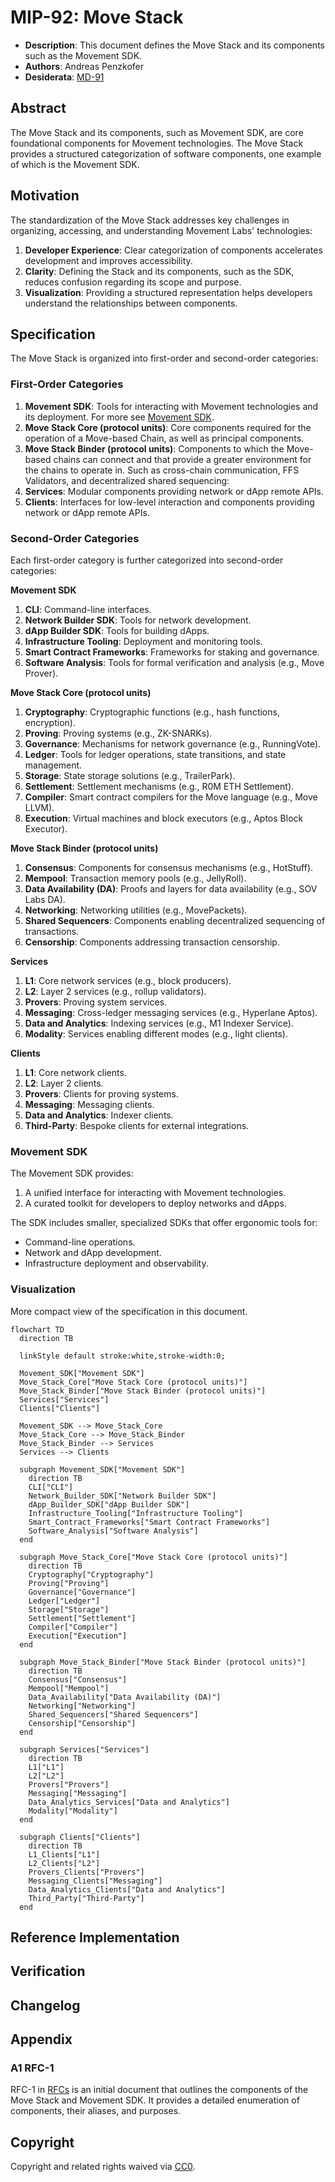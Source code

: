 # MIP-92: Move Stack

- **Description**: This document defines the Move Stack and its components such as the Movement SDK.
- **Authors**: Andreas Penzkofer
- **Desiderata**: [MD-91](../../MD/md-91/README.md)

## Abstract

The Move Stack and its components, such as Movement SDK, are core foundational components for Movement technologies. The Move Stack provides a structured categorization of software components, one example of which is the Movement SDK.

## Motivation

The standardization of the Move Stack addresses key challenges in organizing, accessing, and understanding Movement Labs' technologies:

1. **Developer Experience**: Clear categorization of components accelerates development and improves accessibility.
2. **Clarity**: Defining the Stack and its components, such as the SDK, reduces confusion regarding its scope and purpose.
3. **Visualization**: Providing a structured representation helps developers understand the relationships between components.

## Specification

The Move Stack is organized into first-order and second-order categories:

### First-Order Categories

1. **Movement SDK**: Tools for interacting with Movement technologies and its deployment. For more see [Movement SDK](#movement-sdk).
1. **Move Stack Core (protocol units)**: Core components required for the operation of a Move-based Chain, as well as principal components.
1. **Move Stack Binder (protocol units)**: Components to which the Move-based chains can connect and that provide a greater environment for the chains to operate in. Such as cross-chain communication, FFS Validators, and decentralized shared sequencing:
1. **Services**: Modular components providing network or dApp remote APIs.
1. **Clients**: Interfaces for low-level interaction and components providing network or dApp remote APIs.

### Second-Order Categories

Each first-order category is further categorized into second-order categories:

**Movement SDK**

1. **CLI**: Command-line interfaces.
1. **Network Builder SDK**: Tools for network development.
1. **dApp Builder SDK**: Tools for building dApps.
1. **Infrastructure Tooling**: Deployment and monitoring tools.
1. **Smart Contract Frameworks**: Frameworks for staking and governance.
1. **Software Analysis**: Tools for formal verification and analysis (e.g., Move Prover).

**Move Stack Core (protocol units)**

1. **Cryptography**: Cryptographic functions (e.g., hash functions, encryption).
1. **Proving**: Proving systems (e.g., ZK-SNARKs).
1. **Governance**: Mechanisms for network governance (e.g., RunningVote).
1. **Ledger**: Tools for ledger operations, state transitions, and state management.
1. **Storage**: State storage solutions (e.g., TrailerPark).
1. **Settlement**: Settlement mechanisms (e.g., R0M ETH Settlement).
1. **Compiler**: Smart contract compilers for the Move language (e.g., Move LLVM).
1. **Execution**: Virtual machines and block executors (e.g., Aptos Block Executor).

**Move Stack Binder (protocol units)**

1. **Consensus**: Components for consensus mechanisms (e.g., HotStuff).
1. **Mempool**: Transaction memory pools (e.g., JellyRoll).
1. **Data Availability (DA)**: Proofs and layers for data availability (e.g., SOV Labs DA).
1. **Networking**: Networking utilities (e.g., MovePackets).
1. **Shared Sequencers**: Components enabling decentralized sequencing of transactions.
1. **Censorship**: Components addressing transaction censorship.

**Services**

1. **L1**: Core network services (e.g., block producers).
1. **L2**: Layer 2 services (e.g., rollup validators).
1. **Provers**: Proving system services.
1. **Messaging**: Cross-ledger messaging services (e.g., Hyperlane Aptos).
1. **Data and Analytics**: Indexing services (e.g., M1 Indexer Service).
1. **Modality**: Services enabling different modes (e.g., light clients).

**Clients**

1. **L1**: Core network clients.
2. **L2**: Layer 2 clients.
3. **Provers**: Clients for proving systems.
4. **Messaging**: Messaging clients.
5. **Data and Analytics**: Indexer clients.
6. **Third-Party**: Bespoke clients for external integrations.

### Movement SDK

The Movement SDK provides:

1. A unified interface for interacting with Movement technologies.
2. A curated toolkit for developers to deploy networks and dApps.

The SDK includes smaller, specialized SDKs that offer ergonomic tools for:

- Command-line operations.
- Network and dApp development.
- Infrastructure deployment and observability.

### Visualization

More compact view of the specification in this document.

```mermaid
flowchart TD
  direction TB

  linkStyle default stroke:white,stroke-width:0;

  Movement_SDK["Movement SDK"]
  Move_Stack_Core["Move Stack Core (protocol units)"]
  Move_Stack_Binder["Move Stack Binder (protocol units)"]
  Services["Services"]
  Clients["Clients"]

  Movement_SDK --> Move_Stack_Core
  Move_Stack_Core --> Move_Stack_Binder
  Move_Stack_Binder --> Services
  Services --> Clients

  subgraph Movement_SDK["Movement SDK"]
    direction TB
    CLI["CLI"]
    Network_Builder_SDK["Network Builder SDK"]
    dApp_Builder_SDK["dApp Builder SDK"]
    Infrastructure_Tooling["Infrastructure Tooling"]
    Smart_Contract_Frameworks["Smart Contract Frameworks"]
    Software_Analysis["Software Analysis"]
  end

  subgraph Move_Stack_Core["Move Stack Core (protocol units)"]
    direction TB
    Cryptography["Cryptography"]
    Proving["Proving"]
    Governance["Governance"]
    Ledger["Ledger"]
    Storage["Storage"]
    Settlement["Settlement"]
    Compiler["Compiler"]
    Execution["Execution"]
  end

  subgraph Move_Stack_Binder["Move Stack Binder (protocol units)"]
    direction TB
    Consensus["Consensus"]
    Mempool["Mempool"]
    Data_Availability["Data Availability (DA)"]
    Networking["Networking"]
    Shared_Sequencers["Shared Sequencers"]
    Censorship["Censorship"]
  end

  subgraph Services["Services"]
    direction TB
    L1["L1"]
    L2["L2"]
    Provers["Provers"]
    Messaging["Messaging"]
    Data_Analytics_Services["Data and Analytics"]
    Modality["Modality"]
  end

  subgraph Clients["Clients"]
    direction TB
    L1_Clients["L1"]
    L2_Clients["L2"]
    Provers_Clients["Provers"]
    Messaging_Clients["Messaging"]
    Data_Analytics_Clients["Data and Analytics"]
    Third_Party["Third-Party"]
  end
```


## Reference Implementation

## Verification

## Changelog

## Appendix

### A1 RFC-1

RFC-1 in [RFCs](https://github.com/movementlabsxyz/rfcs) is an initial document that outlines the components of the Move Stack and Movement SDK. It provides a detailed enumeration of components, their aliases, and purposes.

## Copyright

Copyright and related rights waived via [CC0](../LICENSE.md).
